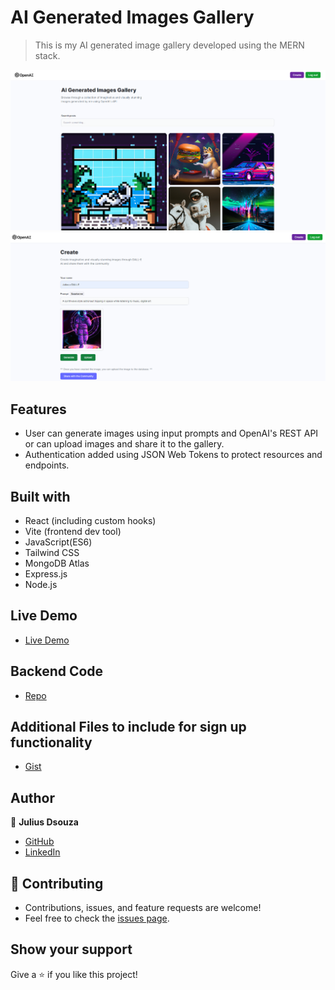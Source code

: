 # AI Generated Images Gallery
> This is my AI generated image gallery developed using the MERN stack.


<img src="/src/assets/home.png" alt="Home" > 
<img src="/src/assets/create-post.png" alt="Create Post" >


## Features

- User can generate images using input prompts and OpenAI's REST API or can upload images and share it to the gallery.
- Authentication added using JSON Web Tokens to protect resources and endpoints. 

## Built with

- React (including custom hooks)
- Vite (frontend dev tool)
- JavaScript(ES6)
- Tailwind CSS
- MongoDB Atlas
- Express.js
- Node.js

## Live Demo

- [Live Demo](https://ai-img-app-zemc.onrender.com/)

## Backend Code

- [Repo](https://github.com/KingJulius/ai-img-gallery-backend)

## Additional Files to include for  sign up functionality

- [Gist](https://gist.github.com/KingJulius/2b56c59ffcaea87d3b6a288ed4e6b3cf)

## Author

:man: **Julius Dsouza**

- [GitHub](https://github.com/KingJulius)
- [LinkedIn](https://www.linkedin.com/in/julius-dsouza/)

## 🤝 Contributing

- Contributions, issues, and feature requests are welcome!
- Feel free to check the [issues page](https://github.com/KingJulius/ai-img-gallery-frontend/issues).

## Show your support
Give a ⭐ if you like this project!
